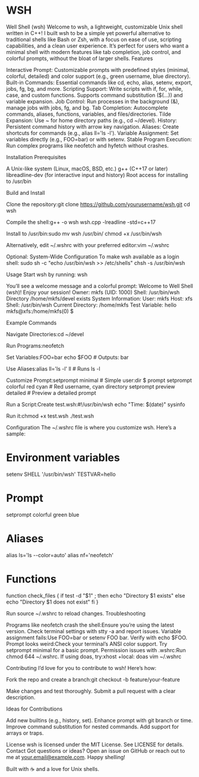 # WSH
Well Shell (wsh)
Welcome to wsh, a lightweight, customizable Unix shell written in C++! I built wsh to be a simple yet powerful alternative to traditional shells like Bash or Zsh, with a focus on ease of use, scripting capabilities, and a clean user experience. It’s perfect for users who want a minimal shell with modern features like tab completion, job control, and colorful prompts, without the bloat of larger shells.
Features

Interactive Prompt: Customizable prompts with predefined styles (minimal, colorful, detailed) and color support (e.g., green username, blue directory).
Built-in Commands: Essential commands like cd, echo, alias, setenv, export, jobs, fg, bg, and more.
Scripting Support: Write scripts with if, for, while, case, and custom functions. Supports command substitution ($(...)) and variable expansion.
Job Control: Run processes in the background (&), manage jobs with jobs, fg, and bg.
Tab Completion: Autocomplete commands, aliases, functions, variables, and files/directories.
Tilde Expansion: Use ~ for home directory paths (e.g., cd ~/devel).
History: Persistent command history with arrow key navigation.
Aliases: Create shortcuts for commands (e.g., alias ll='ls -l').
Variable Assignment: Set variables directly (e.g., FOO=bar) or with setenv.
Stable Program Execution: Run complex programs like neofetch and hyfetch without crashes.

Installation
Prerequisites

A Unix-like system (Linux, macOS, BSD, etc.)
g++ (C++17 or later)
libreadline-dev (for interactive input and history)
Root access for installing to /usr/bin

Build and Install

Clone the repository:git clone https://github.com/yourusername/wsh.git
cd wsh


Compile the shell:g++ -o wsh wsh.cpp -lreadline -std=c++17


Install to /usr/bin:sudo mv wsh /usr/bin/
chmod +x /usr/bin/wsh



Alternatively, edit ~/.wshrc with your preferred editor:vim ~/.wshrc



Optional: System-Wide Configuration
To make wsh available as a login shell:
sudo sh -c "echo /usr/bin/wsh >> /etc/shells"
chsh -s /usr/bin/wsh

Usage
Start wsh by running:
wsh

You’ll see a welcome message and a colorful prompt:
Welcome to Well Shell (wsh)! Enjoy your session!
Owner: mkfs (UID: 1000)
Shell: /usr/bin/wsh
Directory /home/mkfs/devel exists
System Information:
User: mkfs
Host: xfs
Shell: /usr/bin/wsh
Current Directory: /home/mkfs
Test Variable: hello
mkfs@xfs:/home/mkfs(0) $

Example Commands

Navigate Directories:cd ~/devel


Run Programs:neofetch


Set Variables:FOO=bar
echo $FOO  # Outputs: bar


Use Aliases:alias ll='ls -l'
ll  # Runs ls -l


Customize Prompt:setprompt minimal  # Simple user:dir $ prompt
setprompt colorful red cyan  # Red username, cyan directory
setprompt preview detailed  # Preview a detailed prompt


Run a Script:Create test.wsh:#!/usr/bin/wsh
echo "Time: $(date)"
sysinfo

Run it:chmod +x test.wsh
./test.wsh



Configuration
The ~/.wshrc file is where you customize wsh. Here’s a sample:
# Environment variables
setenv SHELL '/usr/bin/wsh'
TESTVAR=hello

# Prompt
setprompt colorful green blue

# Aliases
alias ls='ls --color=auto'
alias nf='neofetch'

# Functions
function check_files {
    if test -d "$1" ; then
        echo "Directory $1 exists"
    else
        echo "Directory $1 does not exist"
    fi
}

Run source ~/.wshrc to reload changes.
Troubleshooting

Programs like neofetch crash the shell:Ensure you’re using the latest version. Check terminal settings with stty -a and report issues.
Variable assignment fails:Use FOO=bar or setenv FOO bar. Verify with echo $FOO.
Prompt looks weird:Check your terminal’s ANSI color support. Try setprompt minimal for a basic prompt.
Permission issues with .wshrc:Run chmod 644 ~/.wshrc. If using doas, try:xhost +local:
doas vim ~/.wshrc



Contributing
I’d love for you to contribute to wsh! Here’s how:

Fork the repo and create a branch:git checkout -b feature/your-feature


Make changes and test thoroughly.
Submit a pull request with a clear description.

Ideas for Contributions

Add new builtins (e.g., history, set).
Enhance prompt with git branch or time.
Improve command substitution for nested commands.
Add support for arrays or traps.

License
wsh is licensed under the MIT License. See LICENSE for details.
Contact
Got questions or ideas? Open an issue on GitHub or reach out to me at your.email@example.com. Happy shelling!

Built with ☕ and a love for Unix shells.
